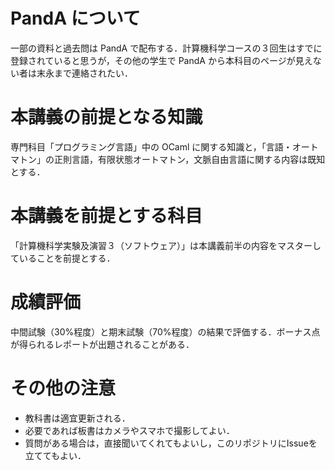 # PandA について

一部の資料と過去問は PandA で配布する．計算機科学コースの３回生はすでに登録されていると思うが，その他の学生で PandA から本科目のページが見えない者は末永まで連絡されたい．

# 本講義の前提となる知識

専門科目「プログラミング言語」中の OCaml に関する知識と，「言語・オートマトン」の正則言語，有限状態オートマトン，文脈自由言語に関する内容は既知とする．

# 本講義を前提とする科目

「計算機科学実験及演習３（ソフトウェア）」は本講義前半の内容をマスターしていることを前提とする．

# 成績評価

中間試験（30%程度）と期末試験（70%程度）の結果で評価する．ボーナス点が得られるレポートが出題されることがある．

# その他の注意

- 教科書は適宜更新される．
- 必要であれば板書はカメラやスマホで撮影してよい．
- 質問がある場合は，直接聞いてくれてもよいし，このリポジトリにIssueを立ててもよい．

